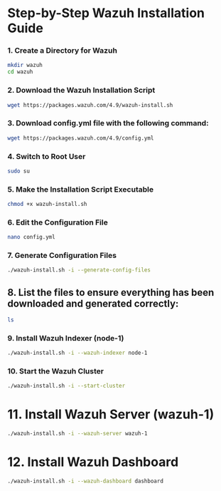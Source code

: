# Step-by-Step Wazuh Installation Guide

### 1. Create a Directory for Wazuh
```bash
mkdir wazuh
cd wazuh
```

### 2. Download the Wazuh Installation Script

```bash
wget https://packages.wazuh.com/4.9/wazuh-install.sh
```
### 3. Download config.yml file with the following command:

```bash
wget https://packages.wazuh.com/4.9/config.yml
```

### 4. Switch to Root User

```bash
sudo su
```
### 5. Make the Installation Script Executable

```bash
chmod +x wazuh-install.sh
```
### 6. Edit the Configuration File

```bash
nano config.yml
```
### 7. Generate Configuration Files

```bash
./wazuh-install.sh -i --generate-config-files
```
## 8. List the files to ensure everything has been downloaded and generated correctly:

```bash
ls
```
### 9. Install Wazuh Indexer (node-1)

```bash
./wazuh-install.sh -i --wazuh-indexer node-1
```
### 10. Start the Wazuh Cluster
```bash
./wazuh-install.sh -i --start-cluster
```
# 11. Install Wazuh Server (wazuh-1)

```bash
./wazuh-install.sh -i --wazuh-server wazuh-1
```
# 12. Install Wazuh Dashboard
```bash
./wazuh-install.sh -i --wazuh-dashboard dashboard
```
